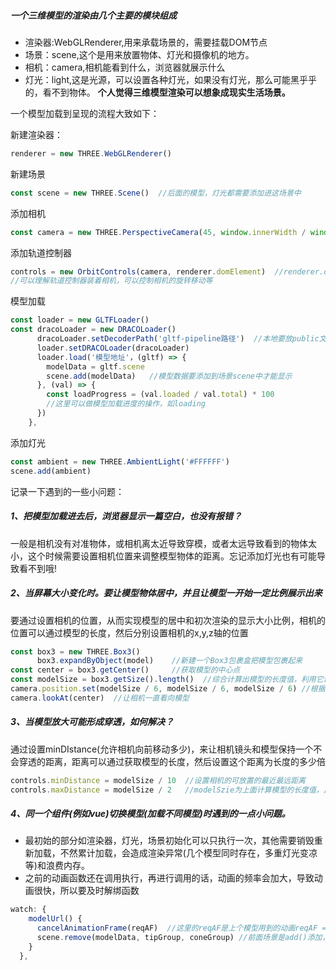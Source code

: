 ##### 一个三维模型的渲染由几个主要的模块组成
- 渲染器:WebGLRenderer,用来承载场景的，需要挂载DOM节点
- 场景：scene,这个是用来放置物体、灯光和摄像机的地方。
- 相机：camera,相机能看到什么，浏览器就展示什么
- 灯光：light,这是光源，可以设置各种灯光，如果没有灯光，那么可能黑乎乎的，看不到物体。
**个人觉得三维模型渲染可以想象成现实生活场景。**

一个模型加载到呈现的流程大致如下：

新建渲染器：
```js
renderer = new THREE.WebGLRenderer()
```
新建场景
```js
const scene = new THREE.Scene()  //后面的模型，灯光都需要添加进这场景中
```
添加相机
```js
const camera = new THREE.PerspectiveCamera(45, window.innerWidth / window.innerHeight, 0.1, 100000)
```
添加轨道控制器
```js
controls = new OrbitControls(camera, renderer.domElement)  //renderer.domElement是挂载的DOM
//可以理解轨道控制器装着相机，可以控制相机的旋转移动等
```
模型加载

```js
const loader = new GLTFLoader()
const dracoLoader = new DRACOLoader()
      dracoLoader.setDecoderPath('gltf-pipeline路径')  //本地要放public文件夹，也可放云端
      loader.setDRACOLoader(dracoLoader)
      loader.load('模型地址'，(gltf) => {
        modelData = gltf.scene
        scene.add(modelData)   //模型数据要添加到场景scene中才能显示
      }, (val) => {
        const loadProgress = (val.loaded / val.total) * 100
        //这里可以做模型加载进度的操作，如loading
      })
    },

```
添加灯光

```js
const ambient = new THREE.AmbientLight('#FFFFFF')
scene.add(ambient) 
```
记录一下遇到的一些小问题：
##### 1、把模型加载进去后，浏览器显示一篇空白，也没有报错？
一般是相机没有对准物体，或相机离太近导致穿模，或者太远导致看到的物体太小，这个时候需要设置相机位置来调整模型物体的距离。忘记添加灯光也有可能导致看不到哦!

##### 2、当屏幕大小变化时。要让模型物体居中，并且让模型一开始一定比例展示出来
要通过设置相机的位置，从而实现模型的居中和初次渲染的显示大小比例，相机的位置可以通过模型的长度，然后分别设置相机的x,y,z轴的位置
```js
const box3 = new THREE.Box3()
      box3.expandByObject(model)    //新建一个Box3包裹盒把模型包裹起来
const center = box3.getCenter()     //获取模型的中心点
const modelSize = box3.getSize().length()  //综合计算出模型的长度值，利用它设置相机位置
camera.position.set(modelSize / 6, modelSize / 6, modelSize / 6) //根据情况设置相机距离
camera.lookAt(center)  //让相机一直看向模型
```
##### 3、当模型放大可能形成穿透，如何解决？
通过设置minDIstance(允许相机向前移动多少)，来让相机镜头和模型保持一个不会穿透的距离，距离可以通过获取模型的长度，然后设置这个距离为长度的多少倍

```js
controls.minDistance = modelSize / 10  //设置相机的可放置的最近最远距离
controls.maxDistance = modelSize / 2   //modelSzie为上面计算模型的长度值，比例根据情况设置
```
##### 4、同一个组件(例如vue)切换模型(加载不同模型)时遇到的一点小问题。
- 最初始的部分如渲染器，灯光，场景初始化可以只执行一次，其他需要销毁重新加载，不然累计加载，会造成渲染异常(几个模型同时存在，多重灯光变凉等)和浪费内存。
- 之前的动画函数还在调用执行，再进行调用的话，动画的频率会加大，导致动画很快，所以要及时解绑函数

```js
watch: {
    modelUrl() {
      cancelAnimationFrame(reqAF)  //这里的reqAF是上个模型用到的动画reqAF = requestAnimationFrame(这里是动画函数名）
      scene.remove(modelData, tipGroup, coneGroup) //前面场景是add()添加，这里用remove移除前面添加的模型，灯光等。不然之前的会累加，导致多个模型或者重复灯光(会变很亮)。
    }
  },
```


